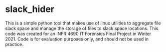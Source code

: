 # slack_hider
This is a simple python tool that makes use of linux utilities to aggregate file slack space and manage the storage of files to slack space locations. This code was created for an INFR 4690 IT Forensics Final Project in Winter 2021. Code is for evaluation purposes only, and should not be used in practice.
